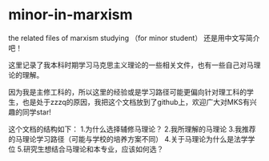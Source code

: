 # minor-in-marxism
the related files of marxism studying （for minor student）
还是用中文写简介吧！

这里记录了我本科时期学习马克思主义理论的一些相关文件，也有一些自己对马理论的理解。

因为我是主修工科的，所以这里的经验或是学习路径可能更偏向针对理工科的学生，也是处于zzzq的原因，我把这个文档放到了github上，欢迎广大对MKS有兴趣的同学star!

这个文档的结构如下：
  1.为什么选择辅修马理论？
  2.我所理解的马理论
  3.我推荐的马理论学习路径（可能与学校的培养方案不同）
  4.关于马理论为什么是法学学位
  5.研究生想结合马理论和本专业，应该如何选？
